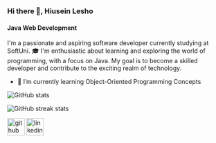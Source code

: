### Hi there 👋, Hiusein Lesho
#### Java Web Development

I'm a passionate and aspiring software developer currently studying at SoftUni. 🎓 I'm enthusiastic about learning and exploring the world of programming, with a focus on Java. My goal is to become a skilled developer and contribute to the exciting realm of technology.

- 🌱 I’m currently learning Object-Oriented Programming Concepts 

![GitHub stats](https://github-readme-stats.vercel.app/api?username=hiuseinlesho&show_icons=true)  

![GitHub streak stats](https://streak-stats.demolab.com/?user=hiuseinlesho)  

[<img src='https://cdn.jsdelivr.net/npm/simple-icons@3.0.1/icons/github.svg' alt='github' height='40'>](https://github.com/hiuseinlesho)
[<img src='https://cdn.jsdelivr.net/npm/simple-icons@3.0.1/icons/linkedin.svg' alt='linkedin' height='40'>](https://www.linkedin.com/in/hiusein-lesho-944640291/)  

